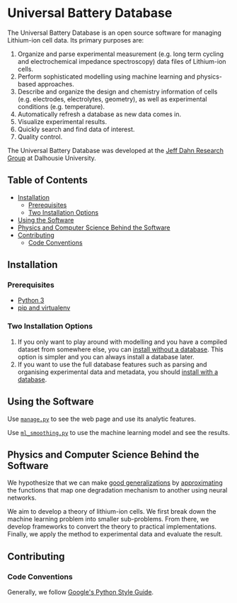 # Universal Battery Database

The Universal Battery Database is an open source software for managing Lithium-ion cell data. Its primary purposes are:
1. Organize and parse experimental measurement (e.g. long term cycling and electrochemical impedance spectroscopy) data files of Lithium-ion cells.
2. Perform sophisticated modelling using machine learning and physics-based approaches.
3. Describe and organize the design and chemistry information of cells (e.g. electrodes, electrolytes, geometry), as well as experimental conditions (e.g. temperature).
4. Automatically refresh a database as new data comes in.
5. Visualize experimental results.
6. Quickly search and find data of interest.
7. Quality control.

The Universal Battery Database was developed at the [Jeff Dahn Research Group](https://www.dal.ca/diff/dahn/about.html) at Dalhousie University.

## Table of Contents

- [Installation](#installation)
  * [Prerequisites](#prerequisites)
  * [Two Installation Options](#two-installation-options)
- [Using the Software](#using-the-software)
- [Physics and Computer Science Behind the Software](#physics-and-computer-science-behind-the-software)
- [Contributing](#contributing)
  * [Code Conventions](#code-conventions)

## Installation

### Prerequisites

- [Python 3](https://www.python.org/downloads/)
- [pip and virtualenv](https://packaging.python.org/guides/installing-using-pip-and-virtual-environments/)

### Two Installation Options

1. If you only want to play around with modelling and you have a compiled dataset from somewhere else, you can [install without a database](https://github.com/Samuel-Buteau/universal-battery-database/wiki/Installing-Without-a-Database-(Windows)). This option is simpler and you can always install a database later.
2. If you want to use the full database features such as parsing and organising experimental data and metadata, you should [install with a database](https://github.com/Samuel-Buteau/universal-battery-database/wiki/Installing-With-a-Database-(Windows)).


## Using the Software

Use [`manage.py`](https://github.com/Samuel-Buteau/universal-battery-database/wiki/manage.py) to see the web page and use its analytic features.

Use [`ml_smoothing.py`](https://github.com/Samuel-Buteau/universal-battery-database/wiki/ml_smoothing.py) to use the machine learning model and see the results.


## Physics and Computer Science Behind the Software

We hypothesize that we can make [good generalizations](https://github.com/Samuel-Buteau/universal-battery-database/wiki/Generalization-Criteria) by [approximating](https://github.com/Samuel-Buteau/universal-battery-database/wiki/The-Universal-Approximation-Theorem) the functions that map one degradation mechanism to another using neural networks. 

We aim to develop a theory of lithium-ion cells. We first break down the machine learning problem into smaller sub-problems. From there, we develop frameworks to convert the theory to practical implementations. Finally, we apply the method to experimental data and evaluate the result.

## Contributing

### Code Conventions

Generally, we follow [Google's Python Style Guide](https://github.com/google/styleguide/blob/gh-pages/pyguide.md).
